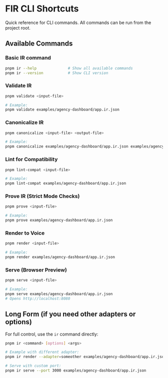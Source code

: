 # FIR CLI Shortcuts

Quick reference for CLI commands. All commands can be run from the project root.

## Available Commands

### Basic IR command

```bash
pnpm ir --help              # Show all available commands
pnpm ir --version           # Show CLI version
```

### Validate IR

```bash
pnpm validate <input-file>

# Example:
pnpm validate examples/agency-dashboard/app.ir.json
```

### Canonicalize IR

```bash
pnpm canonicalize <input-file> <output-file>

# Example:
pnpm canonicalize examples/agency-dashboard/app.ir.json examples/agency-dashboard/app.canonical.ir.json
```

### Lint for Compatibility

```bash
pnpm lint-compat <input-file>

# Example:
pnpm lint-compat examples/agency-dashboard/app.ir.json
```

### Prove IR (Strict Mode Checks)

```bash
pnpm prove <input-file>

# Example:
pnpm prove examples/agency-dashboard/app.ir.json
```

### Render to Voice

```bash
pnpm render <input-file>

# Example:
pnpm render examples/agency-dashboard/app.ir.json
```

### Serve (Browser Preview)

```bash
pnpm serve <input-file>

# Example:
pnpm serve examples/agency-dashboard/app.ir.json
# Opens http://localhost:8080
```

## Long Form (if you need other adapters or options)

For full control, use the `ir` command directly:

```bash
pnpm ir <command> [options] <args>

# Example with different adapter:
pnpm ir render --adapter=someother examples/agency-dashboard/app.ir.json

# Serve with custom port:
pnpm ir serve --port 3000 examples/agency-dashboard/app.ir.json
```
